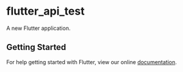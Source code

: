 # flutter_api_test

A new Flutter application.

## Getting Started

For help getting started with Flutter, view our online
[documentation](https://flutter.io/).
